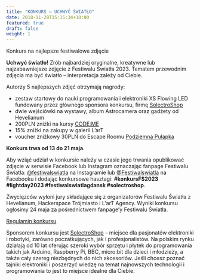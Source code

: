 ```yaml
---
title: "KONKURS – UCHWYĆ ŚWIATŁO"
date: 2018-11-28T15:15:34+10:00
featured: true
draft: false
weight: 1
---
```


Konkurs na najlepsze festiwalowe zdjęcie

**Uchwyć światło!** Zrób najbardziej oryginalne, kreatywne lub najzabawniejsze zdjęcie z Festiwalu Światła 2023. Tematem przewodnim zdjęcia ma być światło – interpretacja zależy od Ciebie.

Autorzy 5 najlepszych zdjęć otrzymają nagrody:

- zestaw startowy do nauki programowania i elektroniki XS Flowing LED fundowany przez głównego sponsora konkursu, firmę [SolectroShop](https://solectroshop.com/pl/)
- dwie wejściówki na wystawy, album  Astrocamera oraz gadżety od Hevelianum
- 200PLN zniżki na kursy [CODE:ME](https://codeme.pl/)
- 15% zniżki na zakupy w galerii L’arT
- voucher zniżkowy 30PLN do Escape Roomu [Podziemna Pułapka](http://podziemnapulapka.pl/)

**Konkurs trwa od 13 do 21 maja.**

Aby wziąć udział w konkursie należy w czasie jego trwania opublikować zdjęcie w serwisie Facebook lub Instagram oznaczając fanpage Festiwalu Światła: [@festiwalswiatla](https://www.instagram.com/festiwalswiatla/) na Instagramie lub [@Festiwalswiatla](https://www.facebook.com/Festiwalswiatla/) na Facebooku i dodając konkursowe hasztagi: **#konkursFS2023 #lightday2023 #festiwalswiatlagdansk #solectroshop**.

Zwycięzców wyłoni jury składające się z organizatorów Festiwalu Światła z Hevelianum, Hackerspace Trójmiasto i  L'arT Agency. Wyniki konkursu ogłosimy 24 maja za pośrednictwem fanpage’y Festiwalu Światła.
 
[Regulamin konkursu](/Regulamin-konkursu-fotograficznego.pdf)


Sponsorem konkursu jest [SolectroShop](https://solectroshop.com/pl/) – miejsce dla pasjonatów elektroniki i robotyki, zarówno poczatkujących, jak i profesjonalistów. Na polskim rynku działają od 10 lat oferując szeroki wybór sprzętu i płytek do programowania takich jak Arduino, Raspberry Pi, BBC, micro:bit dla dzieci i młodzieży, a także cały szereg niezbędnych do nich akcesoriów. Jeśli chcesz poznać tajniki elektroniki i poszerzyć wiedzę na temat najnowszych technologii i programowania to jest to miejsce idealne dla Ciebie.
